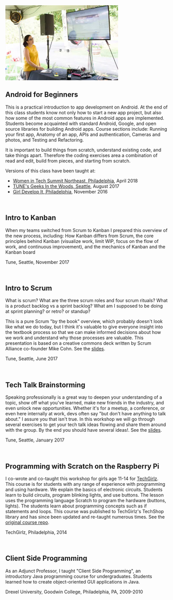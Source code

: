 <img class="feature-image-right" src="/images/audrey_gitw_teaching_left.webp" alt="photo of me teaching the Android for Beginners class in 2017 at Geeks in the Woods">

## Android for Beginners

This is a practical introduction to app development on Android. At the end of this class students know not only how to start a new app project, but also how some of the most common features in Android apps are implemented. Students become acquainted with standard Android, Google, and open source libraries for building Android apps. Course sections include: Running your first app, Anatomy of an app, APIs and authentication, Cameras and photos, and Testing and Refactoring.

It is important to build things from scratch, understand existing code, and take things apart. Therefore the coding exercises area a combination of read and edit, build from pieces, and starting from scratch.

Versions of this class have been taught at:

*   [Women in Tech Summit Northeast, Philadelphia](https://womenintechsummit.net/intro-to-android-development/), April 2018
*   [TUNE's Geeks In the Woods, Seattle](https://www.tune.com/blog/geeks-woods-tunes-developer-retreat/), August 2017
*   [Girl Develop It, Philadelphia](https://www.meetup.com/Girl-Develop-It-Philadelphia/events/234942405/), November 2016

<br>

## Intro to Kanban

When my teams switched from Scrum to Kanban I prepared this overview of the new process, including: How Kanban differs from Scrum, the core principles behind Kanban (visualize work, limit WIP, focus on the flow of work, and continuous improvement), and the mechanics of Kanban and the Kanban board

Tune, Seattle, November 2017

<br>

## Intro to Scrum

What is scrum? What are the three scrum roles and four scrum rituals? What is a product backlog vs a sprint backlog? What am I supposed to be doing at sprint planning? or retro? or standup?

This is a pure Scrum "by the book" overview, which probably doesn't look like what we do today, but I think it's valuable to give everyone insight into the textbook process so that we can make informed decisions about how we work and understand why those processes are valuable. This presentation is based on a creative commons deck written by Scrum Alliance co-founder Mike Cohn. See the [slides](https://speakerdeck.com/atroutt/intro-to-scrum-fork-from-mountain-goat).

Tune, Seattle, June 2017

<br>

## Tech Talk Brainstorming

Speaking professionally is a great way to deepen your understanding of a topic, show off what you've learned, make new friends in the industry, and even unlock new opportunities. Whether it's for a meetup, a conference, or even here internally at work, devs often say "but don't have anything to talk about." I assure you that isn't true. In this workshop we will go through several exercises to get your tech talk ideas flowing and share them around with the group. By the end you should have several ideas!. See the [slides](https://speakerdeck.com/atroutt/tech-talk-brainstorming).

Tune, Seattle, January 2017

<br>

## Programming with Scratch on the Raspberry Pi

I co-wrote and co-taught this workshop for girls age 11-14 for [TechGirlz](http://www.techgirlz.org/). This course is for students with any range of experience with programming and using hardware. We explain the basics of electronic circuits. Students learn to build circuits, program blinking lights, and use buttons. The lesson uses the programming language Scratch to program the hardware (buttons, lights). The students learn about programming concepts such as if statements and loops. This course was published to TechGirlz's TechShop library and has since been updated and re-taught numerous times. See the [original course repo](https://github.com/atroutt/scratch-pi).

TechGirlz, Philadelphia, 2014

<br>

## Client Side Programming

As an Adjunct Professor, I taught "Client Side Programming", an introductory Java programming course for undergraduates. Students learned how to create object-oriented GUI applications in Java.

Drexel University, Goodwin College, Philadelphia, PA, 2009-2010

<div class="clearfix"></div>
